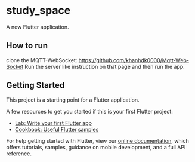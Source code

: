# study_space

A new Flutter application.

## How to run
clone the MQTT-WebSocket: https://github.com/khanhdk0000/Mqtt-Web-Socket
Run the server like instruction on that page and then run the app.


## Getting Started

This project is a starting point for a Flutter application.

A few resources to get you started if this is your first Flutter project:

- [Lab: Write your first Flutter app](https://flutter.dev/docs/get-started/codelab)
- [Cookbook: Useful Flutter samples](https://flutter.dev/docs/cookbook)

For help getting started with Flutter, view our
[online documentation](https://flutter.dev/docs), which offers tutorials,
samples, guidance on mobile development, and a full API reference.
